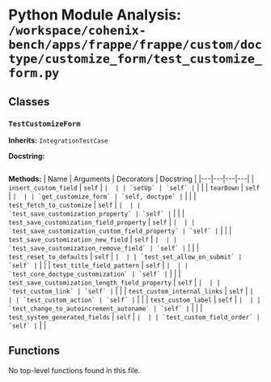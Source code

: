 # Python Module Analysis: `/workspace/cohenix-bench/apps/frappe/frappe/custom/doctype/customize_form/test_customize_form.py`

## Classes

### `TestCustomizeForm`
**Inherits:** `IntegrationTestCase`


**Docstring:**
```

```

**Methods:**
| Name | Arguments | Decorators | Docstring |
|---|---|---|---|
| `insert_custom_field` | `self` | `` |  |
| `setUp` | `self` | `` |  |
| `tearDown` | `self` | `` |  |
| `get_customize_form` | `self, doctype` | `` |  |
| `test_fetch_to_customize` | `self` | `` |  |
| `test_save_customization_property` | `self` | `` |  |
| `test_save_customization_field_property` | `self` | `` |  |
| `test_save_customization_custom_field_property` | `self` | `` |  |
| `test_save_customization_new_field` | `self` | `` |  |
| `test_save_customization_remove_field` | `self` | `` |  |
| `test_reset_to_defaults` | `self` | `` |  |
| `test_set_allow_on_submit` | `self` | `` |  |
| `test_title_field_pattern` | `self` | `` |  |
| `test_core_doctype_customization` | `self` | `` |  |
| `test_save_customization_length_field_property` | `self` | `` |  |
| `test_custom_link` | `self` | `` |  |
| `test_custom_internal_links` | `self` | `` |  |
| `test_custom_action` | `self` | `` |  |
| `test_custom_label` | `self` | `` |  |
| `test_change_to_autoincrement_autoname` | `self` | `` |  |
| `test_system_generated_fields` | `self` | `` |  |
| `test_custom_field_order` | `self` | `` |  |





## Functions

No top-level functions found in this file.
